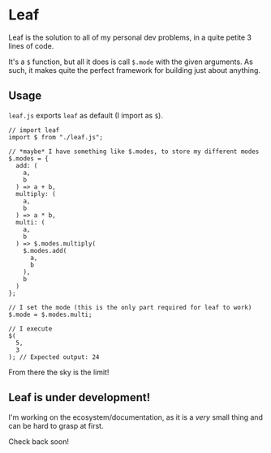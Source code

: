 # Leaf
Leaf is the solution to all of my personal dev
problems, in a quite petite 3 lines of code.

It's a `$` function, but all it does is call
`$.mode` with the given arguments. As such, it
makes quite the perfect framework for building
just about anything.

## Usage
`leaf.js` exports `leaf` as default (I import as
`$`).

```
// import leaf
import $ from "./leaf.js";

// *maybe* I have something like $.modes, to store my different modes
$.modes = {
  add: (
    a,
    b
  ) => a + b,
  multiply: (
    a,
    b
  ) => a * b,
  multi: (
    a,
    b
  ) => $.modes.multiply(
    $.modes.add(
      a,
      b
    ),
    b
  )
};

// I set the mode (this is the only part required for leaf to work)
$.mode = $.modes.multi;

// I execute 
$(
  5,
  3
); // Expected output: 24
```

From there the sky is the limit!

## Leaf is under development!
I'm working on the ecosystem/documentation, as
it is a *very* small thing and can be hard to
grasp at first.

Check back soon!

